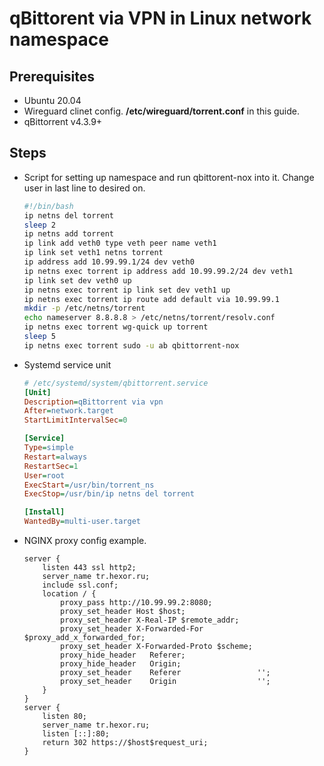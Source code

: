 # qBittorent via VPN in Linux  network namespace

## Prerequisites
- Ubuntu 20.04
- Wireguard clinet config. **/etc/wireguard/torrent.conf** in this guide.
- qBittorrent v4.3.9+

## Steps
- Script for setting up namespace and run qbittorent-nox into it. Change user in last line to desired on.
	```bash
	#!/bin/bash
	ip netns del torrent
	sleep 2
	ip netns add torrent
	ip link add veth0 type veth peer name veth1 
	ip link set veth1 netns torrent
	ip address add 10.99.99.1/24 dev veth0
	ip netns exec torrent ip address add 10.99.99.2/24 dev veth1
	ip link set dev veth0 up
	ip netns exec torrent ip link set dev veth1 up
	ip netns exec torrent ip route add default via 10.99.99.1
	mkdir -p /etc/netns/torrent
	echo nameserver 8.8.8.8 > /etc/netns/torrent/resolv.conf
	ip netns exec torrent wg-quick up torrent
	sleep 5
	ip netns exec torrent sudo -u ab qbittorrent-nox
	```

- Systemd service unit
	```ini
	# /etc/systemd/system/qbittorrent.service
	[Unit]
	Description=qBittorrent via vpn
	After=network.target
	StartLimitIntervalSec=0

	[Service]
	Type=simple
	Restart=always
	RestartSec=1
	User=root
	ExecStart=/usr/bin/torrent_ns
	ExecStop=/usr/bin/ip netns del torrent

	[Install]
	WantedBy=multi-user.target
	```
- NGINX proxy config example.
	```nginx
	server {
		listen 443 ssl http2;
		server_name tr.hexor.ru;
		include ssl.conf;
		location / {
			proxy_pass http://10.99.99.2:8080;
			proxy_set_header Host $host;
			proxy_set_header X-Real-IP $remote_addr;
			proxy_set_header X-Forwarded-For $proxy_add_x_forwarded_for;
			proxy_set_header X-Forwarded-Proto $scheme;
			proxy_hide_header   Referer;
			proxy_hide_header   Origin;
			proxy_set_header    Referer                 '';
			proxy_set_header    Origin                  '';
		}
	}
	server {
		listen 80;
		server_name tr.hexor.ru;
		listen [::]:80;
		return 302 https://$host$request_uri;
	}
	```
